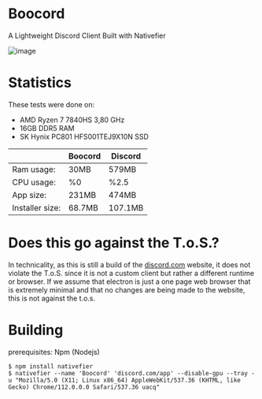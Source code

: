 # Boocord
A Lightweight Discord Client Built with Nativefier

![image](https://github.com/Boocord/discord-client/assets/85783692/1fc05191-fbc5-4e41-94df-7e7607b0fa43)


# Statistics
These tests were done on:
- AMD Ryzen 7 7840HS 3,80 GHz
- 16GB DDR5 RAM
- SK Hynix PC801 HFS001TEJ9X10N SSD

|  |Boocord|Discord|
|--|--|--|
|Ram usage:|30MB|579MB|
|CPU usage:|%0|%2.5|
|App size:|231MB|474MB|
|Installer size:|68.7MB|107.1MB|

# Does this go against the T.o.S.?
In technicality, as this is still a build of the [discord.com](https://discord.com) website, it does not violate the T.o.S. since it is not a custom client but rather a different runtime or browser. If we assume that electron is just a one page web browser that is extremely minimal and that no changes are being made to the website, this is not against the t.o.s. 

# Building
prerequisites: Npm (Nodejs)
```
$ npm install nativefier
$ nativefier --name 'Boocord' 'discord.com/app' --disable-gpu --tray -u "Mozilla/5.0 (X11; Linux x86_64) AppleWebKit/537.36 (KHTML, like Gecko) Chrome/112.0.0.0 Safari/537.36 uacq"
```
